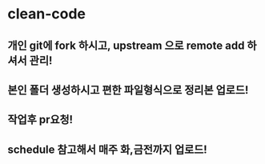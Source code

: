 # clean-code
## 개인 git에 fork 하시고, upstream 으로 remote add 하셔서 관리!
## 본인 폴더 생성하시고 편한 파일형식으로 정리본 업로드!
## 작업후 pr요청!

## schedule 참고해서 매주 화,금전까지 업로드!
